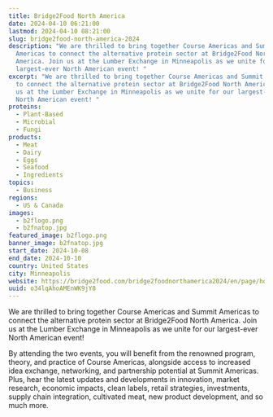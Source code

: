 ```yaml
---
title: Bridge2Food North America
date: 2024-04-10 06:21:00
lastmod: 2024-04-10 08:21:00
slug: bridge2food-north-america-2024
description: "We are thrilled to bring together Course Americas and Summit
  Americas to connect the alternative protein sector at Bridge2Food North
  America. Join us at the Lumber Exchange in Minneapolis as we unite for our
  largest-ever North American event! "
excerpt: "We are thrilled to bring together Course Americas and Summit Americas
  to connect the alternative protein sector at Bridge2Food North America. Join
  us at the Lumber Exchange in Minneapolis as we unite for our largest-ever
  North American event! "
proteins:
  - Plant-Based
  - Microbial
  - Fungi
products:
  - Meat
  - Dairy
  - Eggs
  - Seafood
  - Ingredients
topics:
  - Business
regions:
  - US & Canada
images:
  - b2flogo.png
  - b2fnatop.jpg
featured_image: b2flogo.png
banner_image: b2fnatop.jpg
start_date: 2024-10-08
end_date: 2024-10-10
country: United States
city: Minneapolis
website: https://bridge2food.com/bridge2foodnorthamerica2024/en/page/home
uuid: o34lqAhoAMEnWK9jY8
---
```

We are thrilled to bring together Course Americas and Summit Americas to connect the alternative protein sector at Bridge2Food North America. Join us at the Lumber Exchange in Minneapolis as we unite for our largest-ever North American event! 

By attending the two events, you will benefit from the renowned program, theory, and practice of Course Americas, alongside access to increased idea exchange, networking, and partnership potential at Summit Americas. Plus, hear the latest updates and developments in innovation, market research, economic impacts, clean labels, retail strategies, investments, supply chain integration, cultivated meat, new product development, and so much more.
